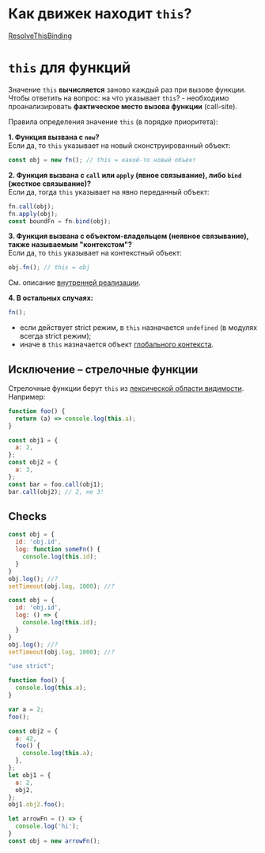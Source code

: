 # Как движек находит `this`?

[ResolveThisBinding](https://tinyurl.com/4saxf737)

# `this` для функций

Значение `this` **вычисляется** заново каждый раз при вызове функции.  
Чтобы ответить на вопрос: на что указывает `this`? - необходимо проанализировать **фактическое место вызова функции** (call-site).

Правила определения значение `this` (в порядке приоритета):

**1. Функция вызвана с `new`?**   
Если да, то `this` указывает на новый сконструированный объект:

```js
const obj = new fn(); // this = какой-то новый объект
```

**2. Функция вызвана с `call` или `apply` (явное связывание), либо `bind` (жесткое связывание)?**  
Если да, тогда `this` указывает на явно переданный объект:

```js
fn.call(obj);
fn.apply(obj);
const boundFn = fn.bind(obj);
```

**3. Функция вызвана с объектом-владельцем (неявное связывание), также называемым "контекстом"?**  
Если да, то `this` указывает на контекстный объект:

```js
obj.fn(); // this = obj
``` 

См. описание [внутренней реализации](https://learn.javascript.ru/object-methods#vnutrennyaya-realizatsiya-ssylochnyy-tip).

**4. В остальных случаях:**

```js
fn();
```

- если действует strict режим, в `this` назначается `undefined` (в модулях всегда strict режим);
- иначе в `this` назначается объект [глобального контекста](https://developer.mozilla.org/en-US/docs/Glossary/Global_object).

## Исключение – стрелочные функции

Стрелочные функции берут `this` из [лексической области видимости](./scope-and-closures/kyle_simpson_vision.md#%D0%BE%D0%B1%D0%BB%D0%B0%D1%81%D1%82%D0%B8-%D0%B2%D0%B8%D0%B4%D0%B8%D0%BC%D0%BE%D1%81%D1%82%D0%B8). Например:

```js
function foo() {
  return (a) => console.log(this.a);
}

const obj1 = {
  a: 2,
};
const obj2 = {
  a: 3,
};
const bar = foo.call(obj1);
bar.call(obj2); // 2, не 3!
```

## Checks

```js
const obj = {
  id: 'obj.id',
  log: function someFn() {
    console.log(this.id);
  }
}
obj.log(); //?
setTimeout(obj.log, 1000); //?
```

```js
const obj = {
  id: 'obj.id',
  log: () => {
    console.log(this.id);
  }
}
obj.log(); //?
setTimeout(obj.log, 1000); //?
```

```js
"use strict";

function foo() {
  console.log(this.a);
}

var a = 2;
foo();
```

```js
const obj2 = {
  a: 42,
  foo() {
    console.log(this.a);
  },
};
let obj1 = {
  a: 2,
  obj2,
};
obj1.obj2.foo(); 
```

```js
let arrowFn = () => {
  console.log('hi');
}
const obj = new arrowFn();
```
